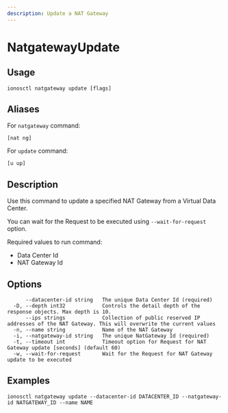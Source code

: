```yaml
---
description: Update a NAT Gateway
---
```


# NatgatewayUpdate

## Usage

```text
ionosctl natgateway update [flags]
```

## Aliases

For `natgateway` command:

```text
[nat ng]
```

For `update` command:

```text
[u up]
```

## Description

Use this command to update a specified NAT Gateway from a Virtual Data Center.

You can wait for the Request to be executed using `--wait-for-request` option.

Required values to run command:

* Data Center Id
* NAT Gateway Id

## Options

```text
      --datacenter-id string   The unique Data Center Id (required)
  -D, --depth int32            Controls the detail depth of the response objects. Max depth is 10.
      --ips strings            Collection of public reserved IP addresses of the NAT Gateway. This will overwrite the current values
  -n, --name string            Name of the NAT Gateway
  -i, --natgateway-id string   The unique NatGateway Id (required)
  -t, --timeout int            Timeout option for Request for NAT Gateway update [seconds] (default 60)
  -w, --wait-for-request       Wait for the Request for NAT Gateway update to be executed
```

## Examples

```text
ionosctl natgateway update --datacenter-id DATACENTER_ID --natgateway-id NATGATEWAY_ID --name NAME
```

